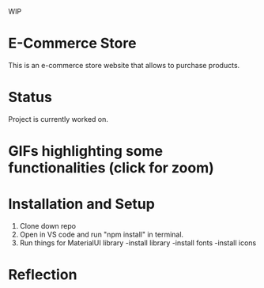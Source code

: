 WIP

# E-Commerce Store
This is an e-commerce store website that allows to purchase products.

# Status
Project is currently worked on.

# GIFs highlighting some functionalities (click for zoom)

# Installation and Setup
1) Clone down repo
2) Open in VS code and run "npm install" in terminal.
3) Run things for MaterialUI library
   -install library
   -install fonts
   -install icons

# Reflection
